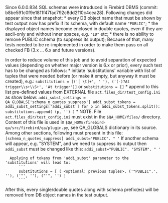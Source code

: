 Since 6.0.0.834 SQL schemas were intruduced in Firebird DBMS (commit: b8be591c0f9e1811f47fac792c8dd2f10c4cea28).
Following changes did appear since that snapshot:
    * every DB object name that must be shown by test output now has prefix if its schema, with default name `"PUBLIC"`;
    * the displayed object names become enclosed in double quotes, even if they are ascii-only and without inner spaces, e.g. `"ID"` etc;
    * there is no ability to remove PUBLIC schema (to suppress its output);
Because of that, many tests needed to be re-implemented in order to make them pass on all checked FB (3.x ... 6.x and future versions).

In order to reduce volume of this job and to avoid separation of expected values (depending on whether major version is 6.x or prior),
every such test has to be changed as follows:
    * initiate 'substitutions' variable with list of tuples that were needed before (or make it empty, but anyway it must be created),
      e.g.:
          ```
          substitutions = [('[ \t]+', ' '), ('(-)?At trigger\\s+\\S+', 'At trigger')]
          ```
          or
          ```
          substitutions = []
          ```
    * append to this list pre-defined values from EXTERNAL file `act.files_dir/test_config.ini` as show below:
          ```
          addi_subst_settings = QA_GLOBALS['schema_n_quotes_suppress']
          addi_subst_tokens = addi_subst_settings['addi_subst']
          for p in addi_subst_tokens.split():
              substitutions.append( (p, '') )
          ```
    * NOTE.
      File `act.files_dir/test_config.ini` must exist in the `$QA_HOME/files/` directory.
      Content of this file is used in `$QA_HOME/firebird-qa/src/firebird/qa/plugin.py`, see QA_GLOBALS dictionary in its source.
      Among other sections, following must present in this file:
          ```
          [schema_n_quotes_suppress]
          addi_subst="PUBLIC". " '
          ```
      If another schema will appear, e.g. "SYSTEM", and we need to suppress its output then `addi_subst` must be changed like this:
          ```
          addi_subst="PUBLIC". "SYSTEM". " '
          ```

      Applying of tokens from 'addi_subst' parameter to the 'substitutions' will lead to:
          ```
          substitutions = [ ( <optional: previous tuples>, ('"PUBLIC".', ''), ('"', ''), ("'", '') ]
          ```
After this, every single/double quotes along with schema prefix(es) will be removed from DB object names in the test output.
